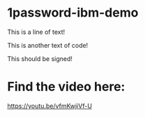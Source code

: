# 1password-ibm-demo

This is a line of text!

This is another text of code!

This should be signed!


# Find the video here:

https://youtu.be/vfmKwjiVf-U
